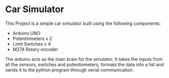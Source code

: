 # Car Simulator

This Project is a simple car simulator built using the following components:
- Arduino UNO
- Potentiometers x 2
- Limit Switches x 4
- M274 Rotary encoder

The arduino acts as the main brain for the simulator, It takes the inputs from all the sensors, switches and potentiometers, formats the data into a list and sends it to the python program through serial communication.
